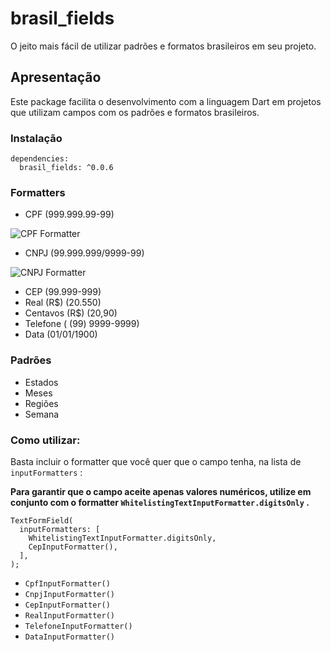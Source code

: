 # brasil_fields

O jeito mais fácil de utilizar padrões e formatos brasileiros em seu projeto.

## Apresentação

Este package facilita o desenvolvimento com a linguagem Dart em projetos que
utilizam campos com os padrões e formatos brasileiros.

### Instalação

```
dependencies:
  brasil_fields: ^0.0.6
```

### Formatters

- CPF (999.999.99-99)

![CPF Formatter](https://github.com/rubensdemelo/brasil_fields/blob/master/img/cpf.gif "CPF Formatter")

- CNPJ (99.999.999/9999-99)

![CNPJ Formatter](https://github.com/rubensdemelo/brasil_fields/blob/master/img/cnpj.gif "CNPJ Formatter")

- CEP (99.999-999)
- Real (R\$) (20.550)
- Centavos (R\$) (20,90)
- Telefone ( (99) 9999-9999)
- Data (01/01/1900)

### Padrões

- Estados
- Meses
- Regiões
- Semana

### Como utilizar:

Basta incluir o formatter que você quer que o campo tenha, na lista de `inputFormatters` :

**Para garantir que o campo aceite apenas valores numéricos, utilize em conjunto com o formatter `WhitelistingTextInputFormatter.digitsOnly` .**

```
TextFormField(
  inputFormatters: [
    WhitelistingTextInputFormatter.digitsOnly,
    CepInputFormatter(),
  ],
);

```

- `CpfInputFormatter()`
- `CnpjInputFormatter()`
- `CepInputFormatter()`
- `RealInputFormatter()`
- `TelefoneInputFormatter()`
- `DataInputFormatter()`
